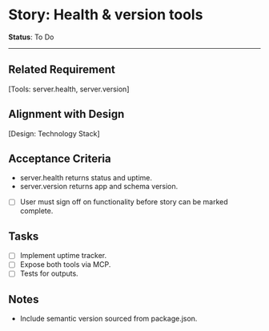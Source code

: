 # Story: Health & version tools

**Status**: To Do

---

## Related Requirement
[Tools: server.health, server.version]

## Alignment with Design
[Design: Technology Stack]

## Acceptance Criteria
- server.health returns status and uptime.
- server.version returns app and schema version.
- [ ] User must sign off on functionality before story can be marked complete.

## Tasks
- [ ] Implement uptime tracker.
- [ ] Expose both tools via MCP.
- [ ] Tests for outputs.

## Notes
- Include semantic version sourced from package.json.
